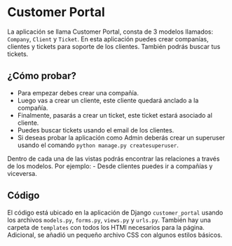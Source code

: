 # Customer Portal
La aplicación se llama Customer Portal, consta de 3 modelos llamados: `Company`, `Client` y `Ticket`.
En esta aplicación puedes crear companías, clientes y tickets para soporte de los clientes. También podrás buscar tus tickets.

## ¿Cómo probar?
- Para empezar debes crear una compañía.
- Luego vas a crear un cliente, este cliente quedará anclado a la compañía.
- Finalmente, pasarás a crear un ticket, este ticket estará asociado al cliente. 
- Puedes buscar tickets usando el email de los clientes.
- Si deseas probar la aplicación como Admin deberás crear un superuser usando el comando `python manage.py createsuperuser`.

Dentro de cada una de las vistas podrás encontrar las relaciones a través de los modelos. Por ejemplo:
    - Desde clientes puedes ir a compañías y viceversa.

## Código
El código está ubicado en la aplicación de Django `customer_portal` usando los archivos `models.py`, `forms.py`, `views.py` y `urls.py`.
También hay una carpeta de `templates` con todos los HTMl necesarios para la página. Adicional, se añadió un pequeño archivo CSS con algunos estilos básicos.
